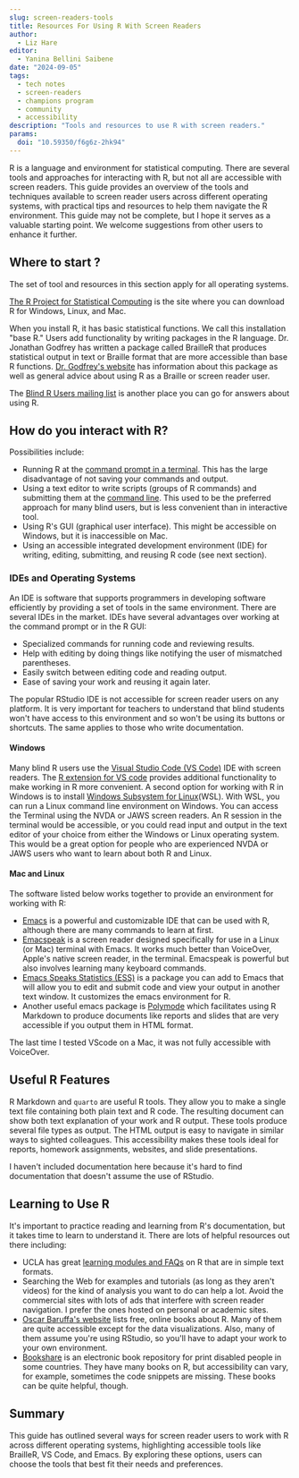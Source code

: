 ```yaml
---
slug: screen-readers-tools
title: Resources For Using R With Screen Readers
author:
  - Liz Hare
editor:
  - Yanina Bellini Saibene
date: "2024-09-05"
tags:
  - tech notes
  - screen-readers
  - champions program
  - community
  - accessibility
description: "Tools and resources to use R with screen readers." 
params:
  doi: "10.59350/f6g6z-2hk94"
---
```


R is a language and environment for statistical computing.
There are several tools and approaches for interacting with R, but not all are accessible with screen readers. 
This guide provides an overview of the tools and techniques available to screen reader users across different operating systems, with practical tips and resources to help them navigate the R environment. 
This guide may not be complete, but I hope it serves as a valuable starting point. We welcome suggestions from other users to enhance it further.


## Where to start ? 

The set of tool and resources in this section apply for all operating systems.

[The R Project for Statistical Computing](https://www.r-project.org) is the site where you can download R for Windows, Linux, and Mac.

When you install R, it has basic statistical functions.
We call this installation "base R."
Users add functionality by writing packages in the R language.
Dr. Jonathan Godfrey has written a package called BrailleR that produces statistical output in text or Braille format that are more accessible than base R functions.
[Dr. Godfrey's website](https://r-resources.massey.ac.nz/BrailleR/) has information about this package as well as general advice about using R as a Braille or screen reader user.

The [Blind R Users mailing list](https://www.nfbnet.org/mailman/listinfo/blindrug_nfbnet.org) is another place you can go for answers about using R.

## How do you interact with R?

Possibilities include:

* Running R at the [command prompt in a terminal](https://en.wikipedia.org/wiki/Terminal_emulator). This has the large disadvantage of not saving your commands and output.
* Using a text editor to write scripts (groups of R commands) and submitting them at the [command line](https://en.wikipedia.org/wiki/Command-line_interface). This used to be the preferred approach for many blind users, but is less convenient than in interactive tool.
* Using R's GUI (graphical user interface). This might be accessible on Windows, but it is inaccessible on Mac.
* Using an accessible integrated development environment (IDE) for writing, editing, submitting, and reusing R code (see next section).

### IDEs and Operating Systems

An IDE is software that supports programmers in developing software efficiently by providing a set of tools in the same environment. There are several IDEs in the market.
IDEs have several advantages over working at the command prompt or in the R GUI: 

* Specialized commands for running code and reviewing results.
* Help with editing by doing things like notifying the user of mismatched parentheses.
* Easily switch between editing code and reading output.
* Ease of saving your work and reusing it again later.

The popular RStudio IDE is not accessible for screen reader users on any platform.
It is very important for teachers to understand that blind students won't have access to this environment and so won't be using its buttons or shortcuts. The same applies to those who write documentation. 

#### Windows

Many blind R users use the [Visual Studio Code (VS Code)](https://code.visualstudio.com) IDE with screen readers.
The [R extension for VS code](https://marketplace.visualstudio.com/items?itemName=REditorSupport.r)
provides additional functionality to make working in R more convenient.
A second option for working with R in Windows is to install [Windows Subsystem for Linux](https://learn.microsoft.com/en-us/windows/wsl/about)(WSL). 
With WSL, you can run a Linux command line environment on Windows. 
You can access the Terminal using the NVDA or JAWS screen readers.
An R session in the terminal would be accessible, or you could read input and output in the text editor of your choice from either the Windows or Linux operating system.
This would be a great option for people who are experienced NVDA or JAWS users who want to learn about both R and Linux.
#### Mac and Linux

The software listed below works together to provide an environment for working with R:

* [Emacs](https://www.gnu.org/software/emacs/) is a powerful and customizable IDE that
can be used with R, although there are many commands to learn at first.
* [Emacspeak](https://github.com/tvraman/emacspeak) is a screen reader designed specifically for use in a Linux (or Mac) terminal with Emacs. 
It works much better than VoiceOver, Apple's native screen reader, in the terminal.
Emacspeak is powerful but also involves learning many keyboard commands.
* [Emacs Speaks Statistics (ESS)](https://ess.r-project.org) is a package you can add to Emacs that will allow you to edit and submit code and view your output in another text window. 
It customizes the emacs environment for R.
* Another useful emacs package is [Polymode](https://polymode.github.io) which facilitates using R Markdown to produce documents like reports and slides that are very accessible if you output them in HTML format.

The last time I tested VScode on a Mac, it was not fully accessible with VoiceOver.

## Useful R Features

R Markdown and `quarto` are useful R tools. 
They allow you to make a single text file containing both plain text and R code. 
The resulting document can show both text explanation of your work and R output. 
These tools produce several file types as output. 
The HTML output is easy to navigate in similar ways to sighted colleagues. 
This accessibility makes these tools ideal for reports, homework assignments, websites, and slide presentations.

I haven't included documentation here because it's hard to find documentation that doesn't assume the use of RStudio.


## Learning to Use R

It's important to practice reading and learning from R's documentation, but it takes time to learn to understand it. There are lots of helpful resources out there including:

* UCLA has great [learning modules and FAQs](https://stats.oarc.ucla.edu/r/) on R that are in simple text formats.
* Searching the Web for examples and tutorials (as long as they aren't videos) for the kind of analysis you want to do can help a lot. Avoid the commercial sites with lots of ads that interfere with screen reader navigation. I prefer the ones hosted on personal or academic sites.
* [Oscar Baruffa's website](https://www.bigbookofr.com) lists free, online books about R. Many of them are quite accessible except for the data visualizations. Also, many of them assume you're using RStudio, so you'll have to adapt your work to your own environment.
* [Bookshare](https://bookshare.org) is an electronic book repository for print disabled people in some countries. They have many books on R, but accessibility can vary, for example, sometimes the code snippets are missing. These books can be quite helpful, though.

## Summary

This guide has outlined several ways for screen reader users to work with R across different operating systems, highlighting accessible tools like BrailleR, VS Code, and Emacs. By exploring these options, users can choose the tools that best fit their needs and preferences.
